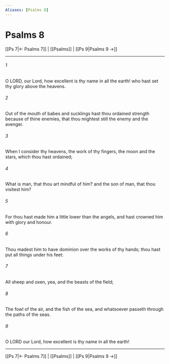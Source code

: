 ```yaml
---
Aliases: [Psalms 8]
---
```

# Psalms 8

[[Ps 7|← Psalms 7]] | [[Psalms]] | [[Ps 9|Psalms 9 →]]
***



###### 1 
O LORD, our Lord, how excellent is thy name in all the earth! who hast set thy glory above the heavens. 

###### 2 
Out of the mouth of babes and sucklings hast thou ordained strength because of thine enemies, that thou mightest still the enemy and the avenger. 

###### 3 
When I consider thy heavens, the work of thy fingers, the moon and the stars, which thou hast ordained; 

###### 4 
What is man, that thou art mindful of him? and the son of man, that thou visitest him? 

###### 5 
For thou hast made him a little lower than the angels, and hast crowned him with glory and honour. 

###### 6 
Thou madest him to have dominion over the works of thy hands; thou hast put all things under his feet: 

###### 7 
All sheep and oxen, yea, and the beasts of the field; 

###### 8 
The fowl of the air, and the fish of the sea, and whatsoever passeth through the paths of the seas. 

###### 9 
O LORD our Lord, how excellent is thy name in all the earth!

***
[[Ps 7|← Psalms 7]] | [[Psalms]] | [[Ps 9|Psalms 9 →]]
